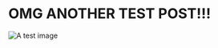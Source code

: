 # OMG ANOTHER TEST POST!!!

![A test image](/mjdepuy.github.io/assets/images/test_post_one/1024px-IBM_Watson.png)
